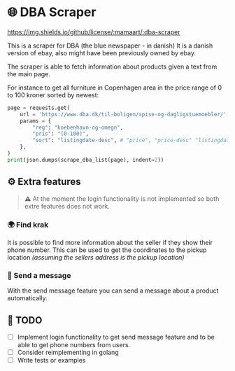# 🌐 DBA Scraper

https://img.shields.io/github/license/:mamaart/:dba-scraper

This is a scraper for DBA (the blue newspaper - in danish) It is a danish version of ebay, also might have been previously owned by ebay. 

The scraper is able to fetch information about products given a text from the main page.

For instance to get all furniture in Copenhagen area in the price range of 0 to 100 kroner sorted by newest:

```py
page = requests.get(
    url = 'https://www.dba.dk/til-boligen/spise-og-dagligstuemoebler/',
    params = {
        "reg": "koebenhavn-og-omegn",
        "pris": "(0-100)",
        "sort": "listingdate-desc", # "price", "price-desc" "listingdate"
    },
)
print(json.dumps(scrape_dba_list(page), indent=2))
```

## ⚙️ Extra features

> ⚠️ At the moment the login functionality is not implemented so both extre features does not work.

### 🌍 Find krak

It is possible to find more information about the seller if they show their phone number. This can be used to get the coordinates to the pickup location _(assuming the sellers address is the pickup location)_

### 📨 Send a message


With the send message feature you can send a message about a product automatically.

## 📝 TODO

- [ ] Implement login functionality to get send message feature and to be able to get phone numbers from users.
- [ ] Consider reimplementing in golang 
- [ ] Write tests or examples
